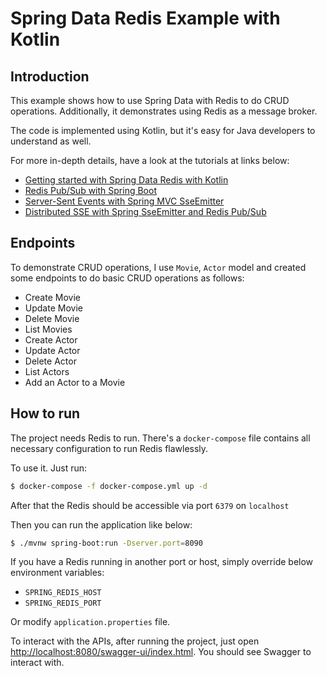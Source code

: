 # Spring Data Redis Example with Kotlin

## Introduction

This example shows how to use Spring Data with Redis to do CRUD operations. Additionally, it demonstrates using Redis as a message broker.

The code is implemented using Kotlin, but it's easy for Java developers to understand as well.

For more in-depth details, have a look at the tutorials at links below:

- [Getting started with Spring Data Redis with Kotlin](https://geekyhacker.com/2019/07/09/getting-started-with-spring-data-redis-with-kotlin/)
- [Redis Pub/Sub with Spring Boot](https://geekyhacker.com/2019/07/17/redis-pub-sub-with-spring-boot/)
- [Server-Sent Events with Spring MVC SseEmitter](https://geekyhacker.com/2019/08/02/server-sent-events-with-spring-mvc-sseemitter/)
- [Distributed SSE with Spring SseEmitter and Redis Pub/Sub](https://geekyhacker.com/2019/08/07/distributed-sse-with-spring-sseemitter-and-redis-pub-sub/)

## Endpoints

To demonstrate CRUD operations, I use `Movie`, `Actor` model and created some endpoints to do basic CRUD operations as follows:

- Create Movie
- Update Movie
- Delete Movie
- List Movies
- Create Actor
- Update Actor
- Delete Actor
- List Actors
- Add an Actor to a Movie 
 
## How to run

The project needs Redis to run. There's a `docker-compose` file contains all necessary configuration to run Redis flawlessly.

To use it. Just run:

```bash
$ docker-compose -f docker-compose.yml up -d
``` 

After that the Redis should be accessible via port `6379` on `localhost` 

Then you can run the application like below:

```bash
$ ./mvnw spring-boot:run -Dserver.port=8090
```

If you have a Redis running in another port or host, simply override below environment variables:

- `SPRING_REDIS_HOST`
- `SPRING_REDIS_PORT`

Or modify `application.properties` file.

To interact with the APIs, after running the project, just open [http://localhost:8080/swagger-ui/index.html](http://localhost:8080/swagger-ui/index.html). You should see Swagger to interact with.
